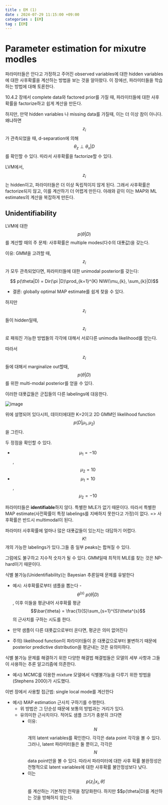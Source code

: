 ```yaml
---
title : EM (1)
date : 2024-07-29 11:15:00 +09:00
categories : [EM]
tag : [EM]
---
```

<script src="https://cdn.mathjax.org/mathjax/latest/MathJax.js?config=TeX-AMS-MML_HTMLorMML" type="text/javascript"></script>

# Parameter estimation for mixutre modles

파라미터들은 안다고 가정하고 주어진 observed variables에 대한 hidden variables에 대한 사후확률을 계산하는 방법을 보는 것을 알아왔다.
이 장에선, 파라미터들을 학습하는 방법에 대해 토론한다.

10.4.2 장에서 complete data와 factored prior를 가질 때, 파라미터들에 대한 사후확률을 factorize하고 쉽게 계산을 만든다.

하지만, 만약 hidden variables 나 missing data를 가질때, 이는 더 이상 참이 아니다. 
왜냐하면 $$z_i$$가 관측되었을 때, d-separation에 의해 $$\theta_z \perp \theta_{x} | D$$를 확인할 수 있다. 
따라서 사후확률을 factorize할 수 있다.

LVM에서, $$z_i$$는 hidden이고, 파라미터들은 더 이상 독립적이지 않게 된다. 그래서 사후확률은 factorize되지 않고, 이를 계산하기 더 어렵게 만든다. 아래와 같이 이는 MAP와 ML estimates의 계산을 복잡하게 만든다.

## Unidentifiability

LVM에 대한 $$p(\theta|D)$$를 계산할 때의 주 문제:
 사후확률은 multiple modes(다수의 대푯값)을 갖는다.


이유: GMM을 고려할 때, $$z_i$$가 모두 관측되었다면, 파라미터들에 대한 unimodal posterior를 갖는다:


$$ p(\theta|D) = Dir(\pi |D)\prod_{k=1}^{K} NIW(\mu_{k}, \sum_{k}|D)$$

+ 결론: globally optimal MAP estimate를 쉽게 찾을 수 있다.


하지만 $$z_i$$들이 hidden일때, $$z_i$$로 패워진 가능한 방법들의 각각에 대해서 서로다른 unimodla likelihood를 얻는다.


따라서 $$z_i$$들에 대해서 marginalize out할때, 
$$p(\theta|D)$$를 위한 multi-modal posterior를 얻을 수 있다.

이러한 대푯값들은 군집들의 다른 labelings에 대응한다.

![image](https://github-production-user-asset-6210df.s3.amazonaws.com/141888688/353304106-dcfd1f67-6b64-43d9-b30f-f4c0eeda0dc0.jpeg?X-Amz-Algorithm=AWS4-HMAC-SHA256&X-Amz-Credential=AKIAVCODYLSA53PQK4ZA%2F20240730%2Fus-east-1%2Fs3%2Faws4_request&X-Amz-Date=20240730T034906Z&X-Amz-Expires=300&X-Amz-Signature=01f7ec8e94c8d43cfb77cb31ce93517ba5cdc4101e6b455e4de251cd4c36dc08&X-Amz-SignedHeaders=host&actor_id=141888688&key_id=0&repo_id=758327526)

위에 설명되어 있다시피, 데이터에대한 K=2이고 2D GMM인 
likelihood function $$p(D| \mu_1,\mu_2)$$을 그린다.

두 정점을 확인할 수 있다. 
+ $$\mu_1 = -10$$, $$\mu_2 =10$$ 
+ $$\mu_1 = 10$$, $$\mu_2 = -10$$

파라미터들은 **identifiable**하지 않다. 특별한 MLE가 없기 때문이다.
따라서 특별한 MAP estimate(사전확률이 특정 labelings를 지배하지 못한다고 가정)이 없다.
=> 사후확률은 반드시 multimodal이 된다.


파라미터 사후확률에 얼마나 많은 대푯값들이 있는지는 대답하기 어렵다. 
$$K!$$개의 가능한 labelings가 있다.그들 중 일부 peaks는 합쳐질 수 있다.

그럼에도 불구하고 지수적 숫자가 될 수 있다. GMM일때 최적의 MLE를 찾는 것은 NP-hard이기 때문이다.


식별 불가능(Unidentifiability)는 Bayesian 추론일때 문제를 유발한다
+ 예시: 사후확률로부터 샘플을 뽑는다 - $$\theta^{(s)} ~ p(\theta|D)$$,
이후 이들을 평균내어 사후확률 평균
$$\bar{\theta} = \frac{1}{S}\sum_{s=1}^{S}\theta^{s}$$의 근사치를 구하는 시도를 한다.

+ 만약 샘플이 다른 대푯값으로부터 온다면, 평균은 의미 없어진다

+ 주의) likelihood function이 파라미터들이 온 대푯값으로부터 불변하기 때문에 posterior predictive distribution을 평균내는 것은 유의미하다.

  
식별 불가능 문제를 해결하기 위한 다양한 해결법
해결법들은 모델의 세부 사항과 그들이 사용하는 추론 알고리즘에 의존한다.
+ 예시) MCMC를 이용한 mixture 모델에서 식별불가능을 다루기 위한 방법을 (Stephens 2000)가 시도했다.

이번 장에서 사용할 접근법: single local mode를 계산한다
+ 예시) MAP estimation 근사치 구하기를 수행한다.
    + 위 방법은 그 단순성 때문에 보통의 방법과는 거리가 있다.
    + 유의미한 근사치이다. 적어도 샘플 크기가 충분히 크다면
        + 이유: $$N$$개의 latent variables를 확인한다. 각각은 data point 각각을 볼 수 있다.
그러나, latent 파라미터들은 둘 뿐이고, 각각은 $$N$$ data point만을 볼 수 있다.
따라서 파라미터에 대한 사후 확률 불완정성은 전형적으로 latent variables에 대한 사후확률 불안정성보다 낮다.
        + 이는 $$p(z_{i}|x_{i},\hat{\theta})$$를 계산하는 기본적인 전략을 정당화한다.
하지만 $$p(\theta|D)를 계산하는 것을 방해하지 않는다.





